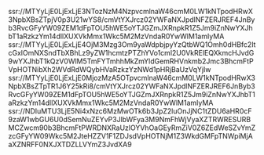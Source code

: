 ssr://MTYyLjE0LjExLjE3NTozNzM4NzpvcmlnaW46cmM0LW1kNTpodHRwX3NpbXBsZTpjV0p3U21wYS8/cmVtYXJrcz02YWFaNXJpdlNFZERJREF4JnByb3RvcGFyYW09ZEM1dFpTOU5hWE5oYTJGZmJXRnpkR1Z5Jm9iZnNwYXJhbT1aRzkzYm14dllXUXVkMmx1Wkc5M2MzVndaR0YwWlM1amIyMA ssr://MTYyLjE0LjExLjE4OjM3Mzg3Om9yaWdpbjpyYzQtbWQ1Omh0dHBfc2ltcGxlOmNXSndTbXBhLz9yZW1hcmtzPTZhYVo1cml2U0VkRElEQXkmcHJvdG9wYXJhbT1kQzV0WlM5TmFYTmhhMkZmYldGemRHVnkmb2Jmc3BhcmFtPVpHOTNibXh2WVdRdWQybHVaRzkzYzNWd1pHRjBaUzVqYjIw ssr://MTYyLjE0LjExLjE0MjozMzA5OTpvcmlnaW46cmM0LW1kNTpodHRwX3NpbXBsZTpTR1J6Y25kRi8/cmVtYXJrcz02YWFaNXJpdlNFZERJREF6JnByb3RvcGFyYW09ZEM1dFpTOU5hWE5oYTJGZmJXRnpkR1Z5Jm9iZnNwYXJhbT1aRzkzYm14dllXUXVkMmx1Wkc5M2MzVndaR0YwWlM1amIyMA ssr://NDIuMTU3LjE5Ni4xNzc6MzMwOTk6b3JpZ2luOnJjNC1tZDU6aHR0cF9zaW1wbGU6U0dSemNuZEYvP3JlbWFya3M9NmFhWjVyaXZTRWRESURBMCZwcm90b3BhcmFtPWRDNXRaUzlOYVhOaGEyRmZiV0Z6ZEdWeSZvYmZzcGFyYW09Wkc5M2JteHZZV1F1ZDJsdVpHOTNjM1Z3WkdGMFpTNWpiMjAaXZNRFF0NXJXTDZLLVYmZ3JvdXA9 
